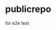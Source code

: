 # publicrepo
for e2e test





















































































































































































































































































































































































































































































































































































































































































































































































































































































































































































































































































































































































































































































































































































































































































































































































































































































































































































































































































































































































































































































































































































































































































































































































































































































































































































































































































































































































































































































































































































































































































































































































































































































































